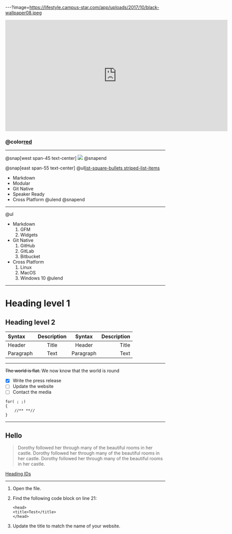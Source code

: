---?image=https://lifestyle.campus-star.com/app/uploads/2017/10/black-wallpaper08.jpeg

<iframe width="700" height="350" src="https://www.youtube.com/embed/G_6BryQivJ8" frameborder="0" allow="accelerometer; autoplay; encrypted-media; gyroscope; picture-in-picture" allowfullscreen></iframe>

### @color[red](ไฮไลท์พรีเมียร์ลีก)

---

@snap[west span-45 text-center]
![](https://s359.kapook.com/pagebuilder/0b0a53cf-95d7-4eb9-a646-9d7ead0075e5.jpg)
@snapend

@snap[east span-55 text-center]
@ul[list-square-bullets striped-list-items](false)

- Markdown
- Modular
- Git Native
- Speaker Ready
- Cross Platform
  @ulend
  @snapend

---

@ul

- Markdown
  1. GFM
  1. Widgets
- Git Native
  1. GitHub
  1. GitLab
  1. Bitbucket
- Cross Platform
  1. Linux
  1. MacOS
  1. Windows 10
     @ulend

---

# Heading level 1

## Heading level 2

| Syntax    | Description | Syntax    | Description |
| :-------  | :---------: | :-------: | ----------: |
| Header    | Title       | Header    | Title       |
| Paragraph | Text        | Paragraph | Text        |

---

~~The world is flat.~~ We now know that the world is round

- [x] Write the press release
- [ ] Update the website
- [ ] Contact the media

```
for( ; ;)
{
    //** **//
}
```

---

## Hello
> Dorothy followed her through many of the beautiful rooms in her castle.
> Dorothy followed her through many of the beautiful rooms in her castle.
> Dorothy followed her through many of the beautiful rooms in her castle.

[Heading IDs](#Heading-level-1)

---

1.  Open the file.
2.  Find the following code block on line 21:

        <head>
        <title>Test</title>
        </head>

3.  Update the title to match the name of your website.